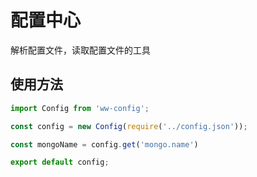 # 配置中心

解析配置文件，读取配置文件的工具

## 使用方法

```javascript
import Config from 'ww-config';

const config = new Config(require('../config.json'));

const mongoName = config.get('mongo.name')

export default config;
```